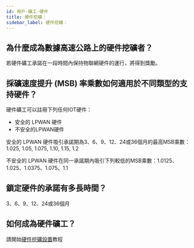 ```yaml
---
id: 用戶-礦工-硬件
title: 硬件挖礦：
sidebar_label: 硬件挖礦：
---
```


## 為什麼成為數據高速公路上的硬件挖礦者？

若硬件礦工承諾在一段時間內保持物聯網硬件的運行，將得到獎勵。

## 採礦速度提升 (MSB) 率乘數如何適用於不同類型的支持硬件？

硬件礦工可以註冊下列任何IOT硬件：
* 安全的 LPWAN 硬件
* 不安全的LPWAN硬件

安全的 LPWAN 硬件吸引承諾期為3、6、9、12、24或36個月的最高MSB乘數：1.025, 1.05, 1.075, 1.10, 1.15, 1.2

不安全的 LPWAN 硬件在同一承諾期內吸引下列較低的MSB乘數：1.0125、1.025、1.0375、1.075、1.1


## 鎖定硬件的承諾有多長時間？

3、6、9、12、24或36個月


## 如何成為硬件礦工？

請開始<a href="../tutorials/tutorials-mining-hardware-setup" class="pretty-link pretty-link-colored">硬件挖礦設置</a>教程
